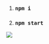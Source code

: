 1. ### `npm i`
2. ### `npm start`

<div>
    <a href="https://www.loom.com/share/ed659e796c5b48678eda31d706b01619">
    </a>
    <a href="https://www.loom.com/share/ed659e796c5b48678eda31d706b01619">
      <img style="max-width:300px;" src="https://cdn.loom.com/sessions/thumbnails/ed659e796c5b48678eda31d706b01619-with-play.gif">
    </a>
  </div>